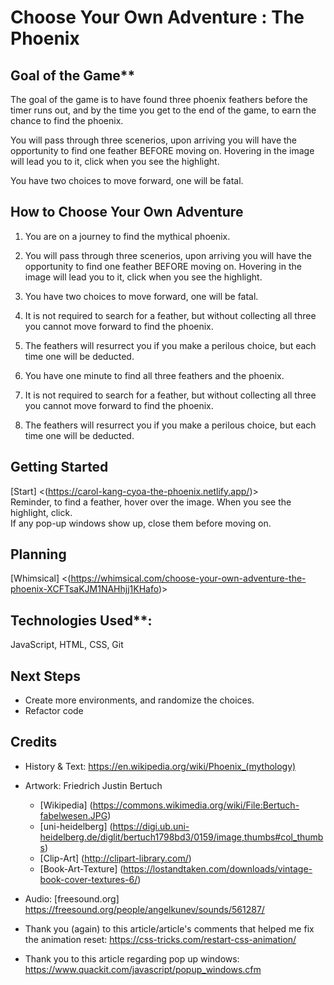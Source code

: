 # Choose Your Own Adventure : The Phoenix

<!-- SCREENSHOT -->

## Goal of the Game**
The goal of the game is to have found three phoenix feathers before the timer runs out, and by the time you get to the end of the game, to earn the chance to find the phoenix.

You will pass through three scenerios, upon arriving you will have the opportunity to find one feather BEFORE moving on. Hovering in the image will lead you to it, click when you see the highlight.

You have two choices to move forward, one will be fatal.<br>

## How to Choose Your Own Adventure
 1. You are on a journey to find the mythical phoenix.<br>

 2. You will pass through three scenerios, upon arriving you will have the opportunity to find one feather BEFORE moving on. Hovering in the image will lead you to it, click when you see the highlight.<br>

 3. You have two choices to move forward, one will be fatal.<br>

 4. It is not required to search for a feather, but without collecting all three you cannot move forward to find the phoenix.<br>

 5. The feathers will resurrect you if you make a perilous choice, but each time one will be deducted.<br>

 6. You have one minute to find all three feathers and the phoenix.<br>

7. It is not required to search for a feather, but without collecting all three you cannot move forward to find the phoenix.<br>

8. The feathers will resurrect you if you make a perilous choice, but each time one will be deducted.<br>


## Getting Started
[Start] <(https://carol-kang-cyoa-the-phoenix.netlify.app/)> <br>
Reminder, to find a feather, hover over the image.  When you see the highlight, click.<br>
If any pop-up windows show up, close them before moving on.<br>


## Planning
[Whimsical] <(https://whimsical.com/choose-your-own-adventure-the-phoenix-XCFTsaKJM1NAHhjj1KHafo)>


## Technologies Used**:
JavaScript, HTML, CSS, Git


## Next Steps
- Create more environments, and randomize the choices.<br>
- Refactor code


## Credits
- History & Text: https://en.wikipedia.org/wiki/Phoenix_(mythology)

- Artwork: Friedrich Justin Bertuch
  - [Wikipedia] (https://commons.wikimedia.org/wiki/File:Bertuch-fabelwesen.JPG)
  - [uni-heidelberg] (https://digi.ub.uni-heidelberg.de/diglit/bertuch1798bd3/0159/image,thumbs#col_thumbs)
  - [Clip-Art] (http://clipart-library.com/)
  - [Book-Art-Texture] (https://lostandtaken.com/downloads/vintage-book-cover-textures-6/)

- Audio: [freesound.org] https://freesound.org/people/angelkunev/sounds/561287/

- Thank you (again) to this article/article's comments that helped me fix the animation reset: https://css-tricks.com/restart-css-animation/

- Thank you to this article regarding pop up windows: https://www.quackit.com/javascript/popup_windows.cfm
